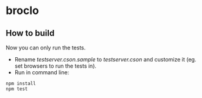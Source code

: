broclo
======
How to build
------------
Now you can only run the tests.
* Rename *testserver.cson.sample* to *testserver.cson* and customize it
(eg. set browsers to run the tests in).
* Run in command line:

```
npm install
npm test
```
